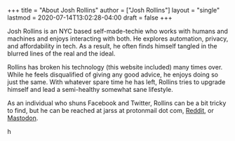 +++
title = "About Josh Rollins"
author = ["Josh Rollins"]
layout = "single"
lastmod = 2020-07-14T13:02:28-04:00
draft = false
+++

Josh Rollins is an NYC based self-made-techie who works with humans and machines and enjoys interacting with both. He explores automation, privacy, and affordability in tech. As a result, he often finds himself tangled in the blurred lines of the real and the ideal.

Rollins has broken his technology (this website included) many times over. While he feels disqualified of giving any good advice, he enjoys doing so just the same. With whatever spare time he has left, Rollins tries to upgrade himself and lead a semi-healthy somewhat sane lifestyle.

As an individual who shuns Facebook and Twitter, Rollins can be a bit tricky to find, but he can be reached at jarss at protonmail dot com, [Reddit](https://www.reddit.com/user/JR121), or [Mastodon](https://mastodon.technology/web/accounts/115656).

h